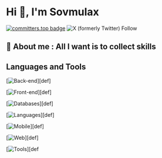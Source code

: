 # Hi 👀, I'm Sovmulax
[![committers.top badge](https://user-badge.committers.top/ivory_coast_private/sovmulax.svg)](https://user-badge.committers.top/ivory_coast_private/sovmulax) ![X (formerly Twitter) Follow](https://img.shields.io/twitter/follow/sovmulax)

## 💬 About me : All I want is to collect skills
## Languages and Tools

[![Back-end](https://skillicons.dev/icons?i=nodejs,express,php,laravel,mongodb,firebase,mysql,sqlite,sequelize,django&perline=13)][def]

[![Front-end](https://skillicons.dev/icons?i=bootstrap,css,html,vue,nuxtjs,materialui,js&perline=13)][def]

[![Databases](https://skillicons.dev/icons?i=postgres,mongodb,mysql,redis&perline=13)][def]

[![Languages](https://skillicons.dev/icons?i=python,c&perline=13)][def]

[![Mobile](https://skillicons.dev/icons?i=androidstudio,flutter,dart&perline=13)][def]

[![Web](https://skillicons.dev/icons?i=figma,xd,linkedin,devto,discord,twitter,ai&perline=13)][def]

[![Tools](https://skillicons.dev/icons?i=linux,vscode,git,github,githubactions,postman,docker,firebase&perline=13)][def
